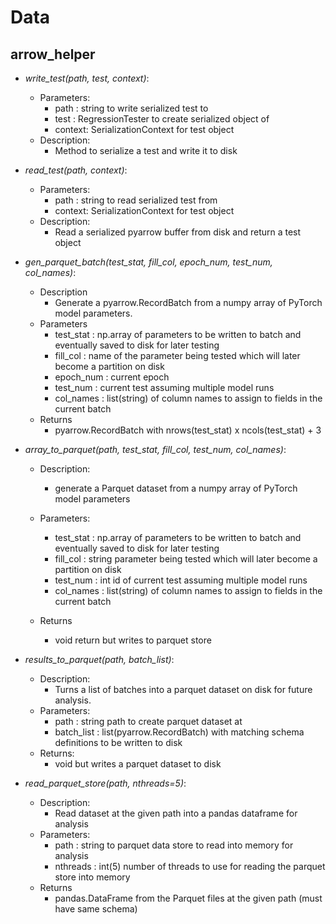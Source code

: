 # Data

## arrow_helper

* _write_test(path, test, context)_:
    * Parameters:
        * path : string to write serialized test to
        * test : RegressionTester to create serialized object of
        * context: SerializationContext for test object
    * Description:
        * Method to serialize a test and write it to disk
        
* _read_test(path, context)_:
    * Parameters:
        * path : string to read serialized test from
        * context: SerializationContext for test object
    * Description:
        * Read a serialized pyarrow buffer from disk and return a test object
        
* _gen_parquet_batch(test_stat, fill_col, epoch_num, test_num, col_names)_:  
    * Description
        * Generate a pyarrow.RecordBatch from a numpy array of PyTorch model parameters.
    * Parameters
        * test_stat : np.array of parameters to be written to batch and eventually saved to disk for later testing
        * fill_col : name of the parameter being tested which will later become a partition on disk
        * epoch_num : current epoch
        * test_num : current test assuming multiple model runs        
        * col_names : list(string) of column names to assign to fields in the current batch
    * Returns
        * pyarrow.RecordBatch with nrows(test_stat) x ncols(test_stat) + 3
        
* _array_to_parquet(path, test_stat, fill_col, test_num, col_names)_:
    * Description:
        * generate a Parquet dataset from a numpy array of PyTorch model parameters
    * Parameters:
        * test_stat : np.array of parameters to be written to batch and eventually saved to disk for later testing
        * fill_col : string parameter being tested which will later become a partition on disk
        * test_num : int id of current test assuming multiple model runs
        * col_names : list(string) of column names to assign to fields in the current batch
    
    * Returns
        * void return but writes to parquet store
        
* _results_to_parquet(path, batch_list)_:
    * Description:
        * Turns a list of batches into a parquet dataset on disk for future analysis.
    * Parameters:
        * path : string path to create parquet dataset at 
        * batch_list : list(pyarrow.RecordBatch) with matching schema definitions to be written to disk
    * Returns:
        * void but writes a parquet dataset to disk
        
* _read_parquet_store(path, nthreads=5)_:
    * Description:
        * Read dataset at the given path into a pandas dataframe for analysis
    * Parameters:
        * path : string to parquet data store to read into memory for analysis
        * nthreads : int(5) number of threads to use for reading the parquet store into memory
    * Returns
        * pandas.DataFrame from the Parquet files at the given path (must have same schema)
